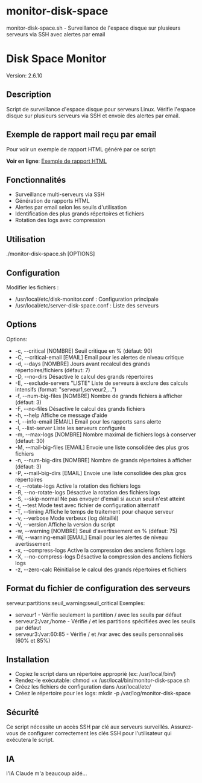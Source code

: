 # monitor-disk-space
monitor-disk-space.sh - Surveillance de l'espace disque sur plusieurs serveurs via SSH avec alertes par email
# Disk Space Monitor

Version: 2.6.10

## Description
Script de surveillance d'espace disque pour serveurs Linux. Vérifie l'espace disque sur plusieurs serveurs via SSH et envoie des alertes par email.

## Exemple de rapport mail reçu par email

Pour voir un exemple de rapport HTML généré par ce script:

**Voir en ligne**: [Exemple de rapport HTML](https://sergiodadi.github.io/monitor-disk-space/monitor-disk-space-exemple.html)

## Fonctionnalités
- Surveillance multi-serveurs via SSH
- Génération de rapports HTML
- Alertes par email selon les seuils d'utilisation
- Identification des plus grands répertoires et fichiers
- Rotation des logs avec compression

## Utilisation

./monitor-disk-space.sh [OPTIONS]

## Configuration
Modifier les fichiers :

- /usr/local/etc/disk-monitor.conf : Configuration principale
- /usr/local/etc/server-disk-space.conf : Liste des serveurs

## Options
Options:
-  -c, --critical [NOMBRE]       Seuil critique en % (défaut: 90)
-  -C, --critical-email [EMAIL]  Email pour les alertes de niveau critique
-  -d, --days [NOMBRE]           Jours avant recalcul des grands répertoires/fichiers (défaut: 7)
-  -D, --no-dirs                 Désactive le calcul des grands répertoires
-  -E, --exclude-servers "LISTE" Liste de serveurs à exclure des calculs intensifs (format: "serveur1,serveur2,...")
-  -f, --num-big-files [NOMBRE]  Nombre de grands fichiers à afficher (défaut: 3)
-  -F, --no-files                Désactive le calcul des grands fichiers
-  -h, --help                    Affiche ce message d'aide
-  -I, --info-email [EMAIL]      Email pour les rapports sans alerte
-  -l, --list-server             Liste les serveurs configurés
-  -m, --max-logs [NOMBRE]       Nombre maximal de fichiers logs à conserver (défaut: 30)
-  -M, --mail-big-files [EMAIL]  Envoie une liste consolidée des plus gros fichiers
-  -n, --num-big-dirs [NOMBRE]   Nombre de grands répertoires à afficher (défaut: 3)
-  -P, --mail-big-dirs [EMAIL]   Envoie une liste consolidée des plus gros répertoires
-  -r, --rotate-logs             Active la rotation des fichiers logs
-  -R, --no-rotate-logs          Désactive la rotation des fichiers logs
-  -S, --skip-normal             Ne pas envoyer d'email si aucun seuil n'est atteint
-  -t, --test                    Mode test avec fichier de configuration alternatif
-  -T, --timing                  Affiche le temps de traitement pour chaque serveur
-  -v, --verbose                 Mode verbeux (log détaillé)
-  -V, --version                 Affiche la version du script
-  -w, --warning [NOMBRE]        Seuil d'avertissement en % (défaut: 75)
-  -W, --warning-email [EMAIL]   Email pour les alertes de niveau avertissement
-  -x, --compress-logs           Active la compression des anciens fichiers logs
-  -X, --no-compress-logs        Désactive la compression des anciens fichiers logs
-  -z, --zero-calc               Réinitialise le calcul des grands répertoires et fichiers

## Format du fichier de configuration des serveurs
serveur:partitions:seuil_warning:seuil_critical
Exemples:

- serveur1 - Vérifie seulement la partition / avec les seuils par défaut
- serveur2:/var,/home - Vérifie / et les partitions spécifiées avec les seuils par défaut
- serveur3:/var:60:85 - Vérifie / et /var avec des seuils personnalisés (60% et 85%)

## Installation
- Copiez le script dans un répertoire approprié (ex: /usr/local/bin/)
- Rendez-le exécutable: chmod +x /usr/local/bin/monitor-disk-space.sh
- Créez les fichiers de configuration dans /usr/local/etc/
- Créez le répertoire pour les logs: mkdir -p /var/log/monitor-disk-space

## Sécurité
Ce script nécessite un accès SSH par clé aux serveurs surveillés. Assurez-vous de configurer correctement les clés SSH pour l'utilisateur qui exécutera le script.

## IA
l'IA Claude m'a beaucoup aidé...
